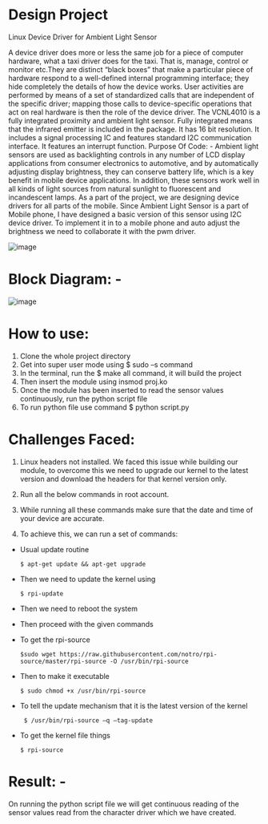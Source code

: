 # Design Project
Linux Device Driver for Ambient Light Sensor

A device driver does more or less the same job for a piece of computer hardware, what a taxi driver does for the taxi. That is, manage, control or monitor etc.They are distinct “black boxes” that make a particular piece of hardware respond to a well-defined internal programming interface; they hide completely the details of how the device works. User activities are performed by means of a set of standardized calls that are independent of the specific driver; mapping those calls to device-specific operations that act on real hardware is then the role of the device driver.
The VCNL4010 is a fully integrated proximity and ambient light sensor. Fully integrated means that the infrared emitter is included in the package. It has 16 bit resolution. It includes a signal processing IC and features standard I2C communication interface. It features an interrupt function.
Purpose Of Code: -
Ambient light sensors are used as backlighting controls in any number of LCD display applications from consumer electronics to automotive, and by automatically adjusting display brightness, they can conserve battery life, which is a key benefit in mobile device applications. In addition, these sensors work well in all kinds of light sources from natural sunlight to fluorescent and incandescent lamps.
As a part of the project, we are designing device drivers for all parts of the mobile. Since Ambient Light Sensor is a part of Mobile phone, I have designed a basic version of this sensor using I2C device driver. To implement it in to a mobile
phone and auto adjust the brightness we need to collaborate it with the pwm driver.

![image](https://cloud.githubusercontent.com/assets/25156625/26755208/5b12255e-48a6-11e7-9635-07c4a2175a97.png)


# Block Diagram: -

![image](https://cloud.githubusercontent.com/assets/25156625/26755212/6c403bb8-48a6-11e7-9ff6-1961e27bc03f.png)


# How to use:
1. Clone the whole project directory
2. Get into super user mode using $ sudo –s command
3. In the terminal, run the $ make all command, it will build the project
4. Then insert the module using insmod proj.ko
5. Once the module has been inserted to read the sensor values continuously, run the python script file
6. To run python file use command $ python script.py

# Challenges Faced:
1. Linux headers not installed. We faced this issue while building our module, to overcome this we need to upgrade our kernel to the latest version and download the headers for that kernel version only.

2. Run all the below commands in root account.

3. While running all these commands make sure that the date and time of your device are accurate.

4. To achieve this, we can run a set of commands:
* Usual update routine

   `$ apt-get update && apt-get upgrade `
* Then we need to update the kernel using

  ` $ rpi-update `
* Then we need to reboot the system

* Then proceed with the given commands

* To get the rpi-source
  
  ` $sudo wget https://raw.githubusercontent.com/notro/rpi-source/master/rpi-source -O /usr/bin/rpi-source `
* Then to make it executable

  ` $ sudo chmod +x /usr/bin/rpi-source `

* To tell the update mechanism that it is the latest version of the kernel

  ` $ /usr/bin/rpi-source –q –tag-update`
* To get the kernel file things

  ` $ rpi-source `
  
# Result: -

On running the python script file we will get continuous reading of the sensor values read from the character driver which we have created.
